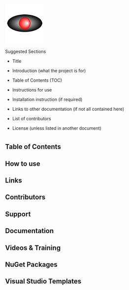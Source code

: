 <p>
    <img src="VNC.png">
</p>
Suggested Sections

- Title

- Introduction (what the project is for)

- Table of Contents (TOC)

- Instructions for use

- Installation instruction (if required)

- Links to other documentation (if not all contained here)

- List of contributors

- License (unless listed in another document)

# <NAME OF REPO>

## Table of Contents

## How to use

## Links

## Contributors

## Support

## Documentation

## Videos &amp; Training

## NuGet Packages

## Visual Studio Templates
  
  
  
